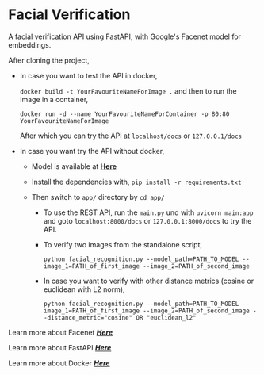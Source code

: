 # Facial Verification

A facial verification API using FastAPI, with Google's Facenet model for embeddings.

After cloning the project,

- In case you want to test the API in docker,
    
    `docker build -t YourFavouriteNameForImage .` and then to run the image in a container,
    
    `docker run -d --name YourFavouriteNameForContainer -p 80:80 YourFavouriteNameForImage`
    
    After which you can try the API at `localhost/docs` or `127.0.0.1/docs`
    
- In case you want try the API without docker,

    - Model is available at **[Here](https://drive.google.com/open?id=1pwQ3H4aJ8a6yyJHZkTwtjcL4wYWQb7bn)**

    - Install the dependencies with,  `pip install -r requirements.txt`
    
    - Then switch to `app/` directory by `cd app/`
    
        - To use the REST API, run the `main.py` und with `uvicorn main:app` and goto `localhost:8000/docs` or `127.0.0.1:8000/docs` to try the API.

        - To verify two images from the standalone script,

            `python facial_recognition.py --model_path=PATH_TO_MODEL --image_1=PATH_of_first_image --image_2=PATH_of_second_image`


        - In case you want to verify with other distance metrics (cosine or euclidean with L2 norm),

            `python facial_recognition.py --model_path=PATH_TO_MODEL --image_1=PATH_of_first_image --image_2=PATH_of_second_image --distance_metric="cosine" OR "euclidean_l2"`

Learn more about Facenet ***[Here](https://arxiv.org/abs/1503.03832)***

Learn more about FastAPI ***[Here](https://fastapi.tiangolo.com/)***

Learn more about Docker ***[Here](https://www.docker.com/)***
